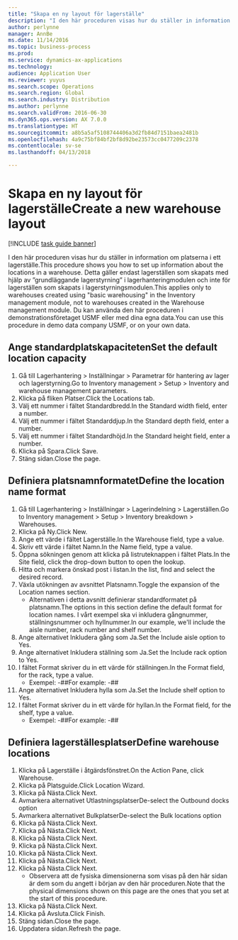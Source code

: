 ```yaml
---
title: "Skapa en ny layout för lagerställe"
description: "I den här proceduren visas hur du ställer in information om platserna i ett lagerställe."
author: perlynne
manager: AnnBe
ms.date: 11/14/2016
ms.topic: business-process
ms.prod: 
ms.service: dynamics-ax-applications
ms.technology: 
audience: Application User
ms.reviewer: yuyus
ms.search.scope: Operations
ms.search.region: Global
ms.search.industry: Distribution
ms.author: perlynne
ms.search.validFrom: 2016-06-30
ms.dyn365.ops.version: AX 7.0.0
ms.translationtype: HT
ms.sourcegitcommit: a8b5a5af5108744406a3d2fb84d7151baea2481b
ms.openlocfilehash: 4a9c75bf84bf2bf8d92be23573cc0477209c2378
ms.contentlocale: sv-se
ms.lasthandoff: 04/13/2018

---
```

# <a name="create-a-new-warehouse-layout"></a><span data-ttu-id="179cd-103">Skapa en ny layout för lagerställe</span><span class="sxs-lookup"><span data-stu-id="179cd-103">Create a new warehouse layout</span></span>

[!INCLUDE [task guide banner](../../includes/task-guide-banner.md)]

<span data-ttu-id="179cd-104">I den här proceduren visas hur du ställer in information om platserna i ett lagerställe.</span><span class="sxs-lookup"><span data-stu-id="179cd-104">This procedure shows you how to set up information about the locations in a warehouse.</span></span> <span data-ttu-id="179cd-105">Detta gäller endast lagerställen som skapats med hjälp av ”grundläggande lagerstyrning” i lagerhanteringmodulen och inte för lagerställen som skapats i lagerstyrningsmodulen.</span><span class="sxs-lookup"><span data-stu-id="179cd-105">This applies only to warehouses created using "basic warehousing" in the Inventory management module, not to warehouses created in the Warehouse management module.</span></span> <span data-ttu-id="179cd-106">Du kan använda den här proceduren i demonstrationsföretaget USMF eller med dina egna data.</span><span class="sxs-lookup"><span data-stu-id="179cd-106">You can use this procedure in demo data company USMF, or on your own data.</span></span>


## <a name="set-the-default-location-capacity"></a><span data-ttu-id="179cd-107">Ange standardplatskapaciteten</span><span class="sxs-lookup"><span data-stu-id="179cd-107">Set the default location capacity</span></span>
1. <span data-ttu-id="179cd-108">Gå till Lagerhantering > Inställningar > Parametrar för hantering av lager och lagerstyrning.</span><span class="sxs-lookup"><span data-stu-id="179cd-108">Go to Inventory management > Setup > Inventory and warehouse management parameters.</span></span>
2. <span data-ttu-id="179cd-109">Klicka på fliken Platser.</span><span class="sxs-lookup"><span data-stu-id="179cd-109">Click the Locations tab.</span></span>
3. <span data-ttu-id="179cd-110">Välj ett nummer i fältet Standardbredd.</span><span class="sxs-lookup"><span data-stu-id="179cd-110">In the Standard width field, enter a number.</span></span>
4. <span data-ttu-id="179cd-111">Välj ett nummer i fältet Standarddjup.</span><span class="sxs-lookup"><span data-stu-id="179cd-111">In the Standard depth field, enter a number.</span></span>
5. <span data-ttu-id="179cd-112">Välj ett nummer i fältet Standardhöjd.</span><span class="sxs-lookup"><span data-stu-id="179cd-112">In the Standard height field, enter a number.</span></span>
6. <span data-ttu-id="179cd-113">Klicka på Spara.</span><span class="sxs-lookup"><span data-stu-id="179cd-113">Click Save.</span></span>
7. <span data-ttu-id="179cd-114">Stäng sidan.</span><span class="sxs-lookup"><span data-stu-id="179cd-114">Close the page.</span></span>

## <a name="define-the-location-name-format"></a><span data-ttu-id="179cd-115">Definiera platsnamnformatet</span><span class="sxs-lookup"><span data-stu-id="179cd-115">Define the location name format</span></span>
1. <span data-ttu-id="179cd-116">Gå till Lagerhantering > Inställningar > Lagerindelning > Lagerställen.</span><span class="sxs-lookup"><span data-stu-id="179cd-116">Go to Inventory management > Setup > Inventory breakdown > Warehouses.</span></span>
2. <span data-ttu-id="179cd-117">Klicka på Ny.</span><span class="sxs-lookup"><span data-stu-id="179cd-117">Click New.</span></span>
3. <span data-ttu-id="179cd-118">Ange ett värde i fältet Lagerställe.</span><span class="sxs-lookup"><span data-stu-id="179cd-118">In the Warehouse field, type a value.</span></span>
4. <span data-ttu-id="179cd-119">Skriv ett värde i fältet Namn.</span><span class="sxs-lookup"><span data-stu-id="179cd-119">In the Name field, type a value.</span></span>
5. <span data-ttu-id="179cd-120">Öppna sökningen genom att klicka på listruteknappen i fältet Plats.</span><span class="sxs-lookup"><span data-stu-id="179cd-120">In the Site field, click the drop-down button to open the lookup.</span></span>
6. <span data-ttu-id="179cd-121">Hitta och markera önskad post i listan.</span><span class="sxs-lookup"><span data-stu-id="179cd-121">In the list, find and select the desired record.</span></span>
7. <span data-ttu-id="179cd-122">Växla utökningen av avsnittet Platsnamn.</span><span class="sxs-lookup"><span data-stu-id="179cd-122">Toggle the expansion of the Location names section.</span></span>
    * <span data-ttu-id="179cd-123">Alternativen i detta avsnitt definierar standardformatet på platsnamn.</span><span class="sxs-lookup"><span data-stu-id="179cd-123">The options in this section define the default format for location names.</span></span> <span data-ttu-id="179cd-124">I vårt exempel ska vi inkludera gångnummer, ställningsnummer och hyllnummer.</span><span class="sxs-lookup"><span data-stu-id="179cd-124">In our example, we'll include the aisle number, rack number and shelf number.</span></span>  
8. <span data-ttu-id="179cd-125">Ange alternativet Inkludera gång som Ja.</span><span class="sxs-lookup"><span data-stu-id="179cd-125">Set the Include aisle option to Yes.</span></span>
9. <span data-ttu-id="179cd-126">Ange alternativet Inkludera ställning som Ja.</span><span class="sxs-lookup"><span data-stu-id="179cd-126">Set the Include rack option to Yes.</span></span>
10. <span data-ttu-id="179cd-127">I fältet Format skriver du in ett värde för ställningen.</span><span class="sxs-lookup"><span data-stu-id="179cd-127">In the Format field, for the rack, type a value.</span></span>
    * <span data-ttu-id="179cd-128">Exempel: -##</span><span class="sxs-lookup"><span data-stu-id="179cd-128">For example: -##</span></span>  
11. <span data-ttu-id="179cd-129">Ange alternativet Inkludera hylla som Ja.</span><span class="sxs-lookup"><span data-stu-id="179cd-129">Set the Include shelf option to Yes.</span></span>
12. <span data-ttu-id="179cd-130">I fältet Format skriver du in ett värde för hyllan.</span><span class="sxs-lookup"><span data-stu-id="179cd-130">In the Format field, for the shelf, type a value.</span></span>
    * <span data-ttu-id="179cd-131">Exempel: -##</span><span class="sxs-lookup"><span data-stu-id="179cd-131">For example: -##</span></span>  

## <a name="define-warehouse-locations"></a><span data-ttu-id="179cd-132">Definiera lagerställesplatser</span><span class="sxs-lookup"><span data-stu-id="179cd-132">Define warehouse locations</span></span>
1. <span data-ttu-id="179cd-133">Klicka på Lagerställe i åtgärdsfönstret.</span><span class="sxs-lookup"><span data-stu-id="179cd-133">On the Action Pane, click Warehouse.</span></span>
2. <span data-ttu-id="179cd-134">Klicka på Platsguide.</span><span class="sxs-lookup"><span data-stu-id="179cd-134">Click Location Wizard.</span></span>
3. <span data-ttu-id="179cd-135">Klicka på Nästa.</span><span class="sxs-lookup"><span data-stu-id="179cd-135">Click Next.</span></span>
4. <span data-ttu-id="179cd-136">Avmarkera alternativet Utlastningsplatser</span><span class="sxs-lookup"><span data-stu-id="179cd-136">De-select the Outbound docks option</span></span>
5. <span data-ttu-id="179cd-137">Avmarkera alternativet Bulkplatser</span><span class="sxs-lookup"><span data-stu-id="179cd-137">De-select the Bulk locations option</span></span>
6. <span data-ttu-id="179cd-138">Klicka på Nästa.</span><span class="sxs-lookup"><span data-stu-id="179cd-138">Click Next.</span></span>
7. <span data-ttu-id="179cd-139">Klicka på Nästa.</span><span class="sxs-lookup"><span data-stu-id="179cd-139">Click Next.</span></span>
8. <span data-ttu-id="179cd-140">Klicka på Nästa.</span><span class="sxs-lookup"><span data-stu-id="179cd-140">Click Next.</span></span>
9. <span data-ttu-id="179cd-141">Klicka på Nästa.</span><span class="sxs-lookup"><span data-stu-id="179cd-141">Click Next.</span></span>
10. <span data-ttu-id="179cd-142">Klicka på Nästa.</span><span class="sxs-lookup"><span data-stu-id="179cd-142">Click Next.</span></span>
11. <span data-ttu-id="179cd-143">Klicka på Nästa.</span><span class="sxs-lookup"><span data-stu-id="179cd-143">Click Next.</span></span>
12. <span data-ttu-id="179cd-144">Klicka på Nästa.</span><span class="sxs-lookup"><span data-stu-id="179cd-144">Click Next.</span></span>
    * <span data-ttu-id="179cd-145">Observera att de fysiska dimensionerna som visas på den här sidan är dem som du angett i början av den här proceduren.</span><span class="sxs-lookup"><span data-stu-id="179cd-145">Note that the physical dimensions shown on this page are the ones that you set at the start of this procedure.</span></span>  
13. <span data-ttu-id="179cd-146">Klicka på Nästa.</span><span class="sxs-lookup"><span data-stu-id="179cd-146">Click Next.</span></span>
14. <span data-ttu-id="179cd-147">Klicka på Avsluta.</span><span class="sxs-lookup"><span data-stu-id="179cd-147">Click Finish.</span></span>
15. <span data-ttu-id="179cd-148">Stäng sidan.</span><span class="sxs-lookup"><span data-stu-id="179cd-148">Close the page.</span></span>
16. <span data-ttu-id="179cd-149">Uppdatera sidan.</span><span class="sxs-lookup"><span data-stu-id="179cd-149">Refresh the page.</span></span>


